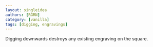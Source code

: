 ```yaml
---
layout: singleidea
authors: [RGRN]
category: [vanilla]
tags: [digging, engravings]
---
```

Digging downwards destroys any existing engraving on the square.
